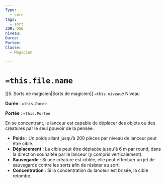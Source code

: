 ```yaml
---
Type:
  - core
tags:
  - sort
JDR: OSE
niveau: 
Duree: 
Portee: 
Classe:
  - Magicien

---
```

# `=this.file.name`  

[[5. Sorts de magicien|Sorts de magicien]] `=this.niveau`e Niveau

**Durée** : `=this.Duree` 

**Portée** : `=this.Portee`

En se concentrant, le lanceur est capable de déplacer des objets ou des créatures par le seul pouvoir de la pensée.

- **Poids** : Un poids allant jusqu’à 200 pièces par niveau de lanceur peut être ciblé.
- **Déplacement** : La cible peut être déplacée jusqu'à 6 m par round, dans la direction souhaitée par le lanceur (y compris verticalement).
- **Sauvegarde** : Si une créature est ciblée, elle peut effectuer un jet de sauvegarde contre les sorts afin de résister au sort.
- **Concentration** : Si la concentration du lanceur est brisée, la cible retombe.